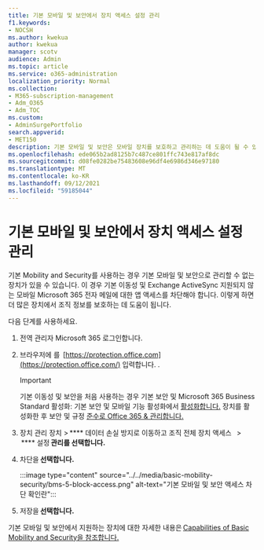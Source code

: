 ```yaml
---
title: 기본 모바일 및 보안에서 장치 액세스 설정 관리
f1.keywords:
- NOCSH
ms.author: kwekua
author: kwekua
manager: scotv
audience: Admin
ms.topic: article
ms.service: o365-administration
localization_priority: Normal
ms.collection:
- M365-subscription-management
- Adm_O365
- Adm_TOC
ms.custom:
- AdminSurgePortfolio
search.appverid:
- MET150
description: 기본 모바일 및 보안은 모바일 장치를 보호하고 관리하는 데 도움이 될 수 있습니다.
ms.openlocfilehash: ede065b2ad8125b7c487ce801ffc743e817af8dc
ms.sourcegitcommit: d08fe0282be75483608e96df4e6986d346e97180
ms.translationtype: MT
ms.contentlocale: ko-KR
ms.lasthandoff: 09/12/2021
ms.locfileid: "59185044"
---
```

# <a name="manage-device-access-settings-in-basic-mobility-and-security"></a>기본 모바일 및 보안에서 장치 액세스 설정 관리

기본 Mobility and Security를 사용하는 경우 기본 모바일 및 보안으로 관리할 수 없는 장치가 있을 수 있습니다. 이 경우 기본 이동성 및 Exchange ActiveSync 지원되지 않는 모바일 Microsoft 365 전자 메일에 대한 앱 액세스를 차단해야 합니다. 이렇게 하면 더 많은 장치에서 조직 정보를 보호하는 데 도움이 됩니다.

다음 단계를 사용하세요.

1. 전역 관리자 Microsoft 365 로그인합니다.

2. 브라우저에 를  [https://protection.office.com](https://protection.office.com/) 입력합니다. .

    > [!IMPORTANT]
    > 기본 이동성 및 보안을 처음 사용하는 경우 기본 보안 및 Microsoft 365 Business Standard 활성화: 기본 보안 및 모바일 기능 활성화에서 [활성화합니다.](https://admin.microsoft.com/EAdmin/Device/IntuneInventory.aspx) 장치를 활성화한 후 보안 및 규정 [준수로 Office 365 & 관리합니다.](https://protection.office.com/)

3. 장치 관리 장치 > **** 데이터 손실 방지로 이동하고 조직 전체 장치 액세스   >  **** 설정 **관리를 선택합니다.**

4. 차단을 **선택합니다.**

    :::image type="content" source="../../media/basic-mobility-security/bms-5-block-access.png" alt-text="기본 모바일 및 보안 액세스 차단 확인란":::

5. 저장을 **선택합니다.**

기본 모바일 및 보안에서 지원하는 장치에 대한 자세한 내용은 [Capabilities of Basic Mobility and Security을 참조합니다.](capabilities.md)
